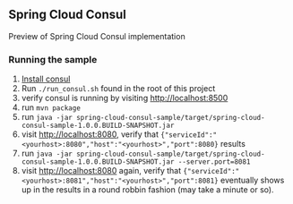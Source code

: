 ## Spring Cloud Consul

Preview of Spring Cloud Consul implementation

### Running the sample

1. [Install consul](https://consul.io/downloads.html)
2. Run `./run_consul.sh` found in the root of this project
3. verify consul is running by visiting [http://localhost:8500](http://localhost:8500)
4. run `mvn package`
5. run `java -jar spring-cloud-consul-sample/target/spring-cloud-consul-sample-1.0.0.BUILD-SNAPSHOT.jar`
6. visit [http://localhost:8080](http://localhost:8080), verify that `{"serviceId":"<yourhost>:8080","host":"<yourhost>","port":8080}` results
5. run `java -jar spring-cloud-consul-sample/target/spring-cloud-consul-sample-1.0.0.BUILD-SNAPSHOT.jar --server.port=8081`
6. visit [http://localhost:8080](http://localhost:8080) again, verify that `{"serviceId":"<yourhost>:8081","host":"<yourhost>","port":8081}` eventually shows up in the results in a round robbin fashion (may take a minute or so).
